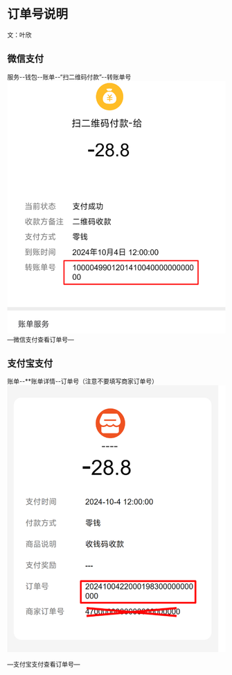 # 订单号说明
文：叶欣

## 微信支付
服务--钱包--账单--“扫二维码付款”--转账单号
![alt text](image.png)
—微信支付查看订单号—

## 支付宝支付
账单--**账单详情--订单号（注意不要填写商家订单号）
![alt text](image-1.png)

—支付宝支付查看订单号—

